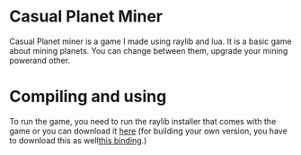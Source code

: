 # Casual Planet Miner

Casual Planet miner is a game I made using raylib and lua.
It is a basic game about mining planets. You can change between them, upgrade your mining powerand other.


# Compiling and using
To run the game, you need to run the raylib installer that comes with the game or you can download it [here](https://www.raylib.com) (for building your own version, you have to download this as well[this binding](https://github.com/TSnake41/raylib-lua).)
